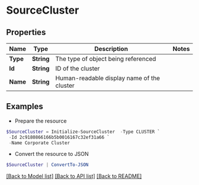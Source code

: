 # SourceCluster
## Properties

Name | Type | Description | Notes
------------ | ------------- | ------------- | -------------
**Type** | **String** | The type of object being referenced | 
**Id** | **String** | ID of the cluster | 
**Name** | **String** | Human-readable display name of the cluster | 

## Examples

- Prepare the resource
```powershell
$SourceCluster = Initialize-SourceCluster  -Type CLUSTER `
 -Id 2c9180866166b5b0016167c32ef31a66 `
 -Name Corporate Cluster
```

- Convert the resource to JSON
```powershell
$SourceCluster | ConvertTo-JSON
```

[[Back to Model list]](../README.md#documentation-for-models) [[Back to API list]](../README.md#documentation-for-api-endpoints) [[Back to README]](../README.md)

